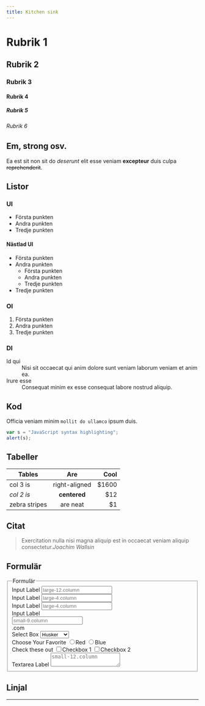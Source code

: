 ```yaml
---
title: Kitchen sink
---
```

# Rubrik 1

## Rubrik 2

### Rubrik 3

#### Rubrik 4

##### Rubrik 5

###### Rubrik 6

## Em, strong osv.

Ea est sit non sit do *deserunt* elit esse veniam **excepteur** duis culpa <del>reprehenderit</del>.

## Listor

### Ul

- Första punkten
- Andra punkten
- Tredje punkten

#### Nästlad Ul

- Första punkten
- Andra punkten
  - Första punkten
  - Andra punkten
  - Tredje punkten
- Tredje punkten

### Ol

1. Första punkten
2. Andra punkten
3. Tredje punkten

### Dl

<dl>
  <dt>Id qui</dt>
  <dd>Nisi sit occaecat qui anim dolore sunt veniam laborum veniam et anim ea.</dd>
  <dt>Irure esse</dt>
  <dd>Consequat minim ex esse consequat labore nostrud aliquip.</dd>
</dl>

## Kod

Officia veniam minim `mollit do ullamco` ipsum duis.

```javascript
var s = "JavaScript syntax highlighting";
alert(s);
```

## Tabeller


| Tables        | Are           | Cool  |
| ------------- |:-------------:| -----:|
| col 3 is      | right-aligned | $1600 |
| *col 2 is*    | **centered**  |   $12 |
| zebra stripes | are neat      |    $1 |

## Citat

<blockquote>Exercitation nulla nisi magna aliquip est in occaecat veniam aliquip consectetur.<cite>Joachim Wallsin</cite></blockquote>

## Formulär

<form>
  <fieldset>
    <legend>Formulär</legend>
    <div class="row">
      <div class="large-12 column">
        <label>Input Label
          <input type="text" placeholder="large-12.column" />
        </label>
      </div>
    </div>
    <div class="row">
      <div class="large-4 column">
        <label>Input Label
          <input type="text" placeholder="large-4.column" />
        </label>
      </div>
      <div class="large-4 column">
        <label>Input Label
          <input type="text" placeholder="large-4.column" />
        </label>
      </div>
      <div class="large-4 column">
        <div class="row collapse">
          <label>Input Label</label>
          <div class="small-9 column">
            <input type="text" placeholder="small-9.column" />
          </div>
          <div class="small-3 column">
            <span class="postfix">.com</span>
          </div>
        </div>
      </div>
    </div>
    <div class="row">
      <div class="large-12 column">
        <label>Select Box
          <select>
            <option value="husker">Husker</option>
            <option value="starbuck">Starbuck</option>
            <option value="hotdog">Hot Dog</option>
            <option value="apollo">Apollo</option>
          </select>
        </label>
      </div>
    </div>
    <div class="row">
      <div class="large-6 column">
        <label>Choose Your Favorite</label>
        <input type="radio" name="pokemon" value="Red" id="pokemonRed"><label for="pokemonRed">Red</label>
        <input type="radio" name="pokemon" value="Blue" id="pokemonBlue"><label for="pokemonBlue">Blue</label>
      </div>
      <div class="large-6 column">
        <label>Check these out</label>
        <input id="checkbox1" type="checkbox"><label for="checkbox1">Checkbox 1</label>
        <input id="checkbox2" type="checkbox"><label for="checkbox2">Checkbox 2</label>
      </div>
    </div>
    <div class="row">
      <div class="large-12 column">
        <label>Textarea Label
          <textarea placeholder="small-12.column"></textarea>
        </label>
      </div>
    </div>
  </fieldset>
</form>

## Linjal

---
